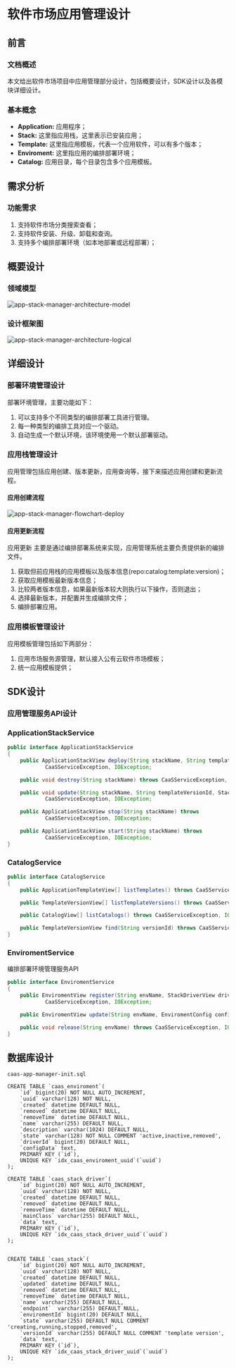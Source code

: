 软件市场应用管理设计
=================

## 前言
### 文档概述
本文给出软件市场项目中应用管理部分设计，包括概要设计，SDK设计以及各模块详细设计。

### 基本概念

- **Application:** 应用程序；
- **Stack:** 这里指应用栈，这里表示已安装应用；
- **Template:** 这里指应用模板，代表一个应用软件，可以有多个版本；
- **Enviroment:** 这里指应用的编排部署环境；
- **Catalog:** 应用目录，每个目录包含多个应用模板。

## 需求分析

### 功能需求
 
1. 支持软件市场分类搜索查看；
2. 支持软件安装、升级、卸载和查询。
3. 支持多个编排部署环境（如本地部署或远程部署）；


## 概要设计

### 领域模型

![app-stack-manager-architecture-model](./app-stack-manager-architecture-model.png)

### 设计框架图

![app-stack-manager-architecture-logical](./app-stack-manager-architecture-logical.png)


## 详细设计

### 部署环境管理设计
部署环境管理，主要功能如下：
1. 可以支持多个不同类型的编排部署工具进行管理。
2. 每一种类型的编排工具对应一个驱动。
3. 自动生成一个默认环境，该环境使用一个默认部署驱动。


### 应用栈管理设计

应用管理包括应用创建、版本更新，应用查询等，接下来描述应用创建和更新流程。

#### 应用创建流程

![app-stack-manager-flowchart-deploy](./app-stack-manager-flowchart-deploy.png)


#### 应用更新流程
应用更新 主要是通过编排部署系统来实现，应用管理系统主要负责提供新的编排文件。

1. 获取但前应用栈的应用模板以及版本信息(repo:catalog:template:version)；
2. 获取应用模板最新版本信息；
3. 比较两者版本信息，如果最新版本较大则执行以下操作，否则退出；
4. 选择最新版本，并配置并生成编排文件；
5. 编排部署应用。

### 应用模板管理设计
应用模板管理包括如下两部分：
1. 应用市场服务源管理，默认接入公有云软件市场模板；
2. 统一应用模板提供；



## SDK设计

### 应用管理服务API设计

### ApplicationStackService

```java
public interface ApplicationStackService
{
    public ApplicationStackView deploy(String stackName, String templateVersionId, StackConfigView config) throws
            CaaSServiceException, IOException;

    public void destroy(String stackName) throws CaaSServiceException, IOException;

    public void update(String stackName, String templateVersionId, StackConfigView config) throws
            CaaSServiceException, IOException;

    public ApplicationStackView stop(String stackName) throws
            CaaSServiceException, IOException;

    public ApplicationStackView start(String stackName) throws
            CaaSServiceException, IOException;
}
```
### CatalogService

```java
public interface CatalogService
{
    public ApplicationTemplateView[] listTemplates() throws CaaSServiceException, IOException;

    public TemplateVersionView[] listTemplateVersions() throws CaaSServiceException, IOException;

    public CatalogView[] listCatalogs() throws CaaSServiceException, IOException;

    public TemplateVersionView find(String versionId) throws CaaSServiceException, IOException;
}
```
### EnviromentService
编排部署环境管理服务API

```java
public interface EnviromentService
{
    public EnviromentView register(String envName, StackDriverView driver, EnviromentConfig config) throws 
            CaaSServiceException, IOException;

    public EnviromentView update(String envName, EnviromentConfig config) throws CaaSServiceException, IOException;

    public void release(String envName) throws CaaSServiceException, IOException;
}
```

## 数据库设计

`caas-app-manager-init.sql`
```
CREATE TABLE `caas_enviroment`(
    `id` bigint(20) NOT NULL AUTO_INCREMENT,
    `uuid` varchar(128) NOT NULL,
    `created` datetime DEFAULT NULL,
    `removed` datetime DEFAULT NULL,
    `removeTime` datetime DEFAULT NULL,    
    `name` varchar(255) DEFAULT NULL,
    `description` varchar(1024) DEFAULT NULL,
    `state` varchar(128) NOT NULL COMMENT 'active,inactive,removed',
    `driverId` bigint(20) DEFAULT NULL,
    `configData` text,
    PRIMARY KEY (`id`),
    UNIQUE KEY `idx_caas_enviroment_uuid`(`uuid`)
);

CREATE TABLE `caas_stack_driver`(
    `id` bigint(20) NOT NULL AUTO_INCREMENT,
    `uuid` varchar(128) NOT NULL,
    `created` datetime DEFAULT NULL,
    `removed` datetime DEFAULT NULL,
    `removeTime` datetime DEFAULT NULL,    
    `mainClass` varchar(255) DEFAULT NULL,
    `data` text,
    PRIMARY KEY (`id`),
    UNIQUE KEY `idx_caas_stack_driver_uuid`(`uuid`)
);


CREATE TABLE `caas_stack`(
    `id` bigint(20) NOT NULL AUTO_INCREMENT,
    `uuid` varchar(128) NOT NULL,
    `created` datetime DEFAULT NULL,
    `updated` datetime DEFAULT NULL,
    `removed` datetime DEFAULT NULL,
    `removeTime` datetime DEFAULT NULL,
    `name` varchar(255) DEFAULT NULL,
    `endpoint`  varchar(255) DEFAULT NULL,
    `enviromentId` bigint(20) DEFAULT NULL,
    `state` varchar(255) DEFAULT NULL COMMENT 'creating,running,stopped,removed',
    `versionId` varchar(255) DEFAULT NULL COMMENT 'template version',
    `data` text,
    PRIMARY KEY (`id`),
    UNIQUE KEY `idx_caas_stack_driver_uuid`(`uuid`)
);

```